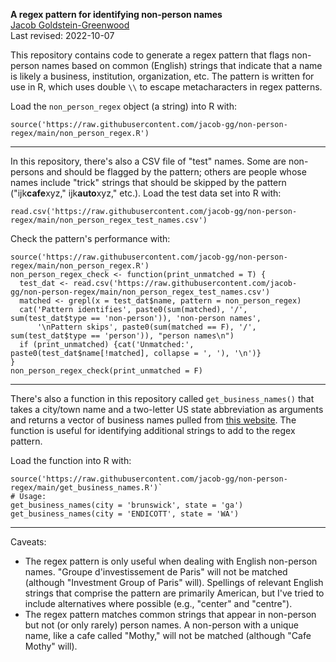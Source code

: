 **A regex pattern for identifying non-person names**  
[Jacob Goldstein-Greenwood](https://github.com/jacob-gg/)  
Last revised: 2022-10-07

This repository contains code to generate a regex pattern that flags non-person names based on common (English) strings that indicate that a name is likely a business, institution, organization, etc. The pattern is written for use in R, which uses double `\\` to escape metacharacters in regex patterns.

Load the `non_person_regex` object (a string) into R with:  

`source('https://raw.githubusercontent.com/jacob-gg/non-person-regex/main/non_person_regex.R')`

---

In this repository, there's also a CSV file of "test" names. Some are non-persons and should be flagged by the pattern; others are people whose names include "trick" strings that should be skipped by the pattern ("ijk**cafe**xyz," ijk**auto**xyz," etc.). Load the test data set into R with:

`read.csv('https://raw.githubusercontent.com/jacob-gg/non-person-regex/main/non_person_regex_test_names.csv')`

Check the pattern's performance with:

```
source('https://raw.githubusercontent.com/jacob-gg/non-person-regex/main/non_person_regex.R')
non_person_regex_check <- function(print_unmatched = T) {
  test_dat <- read.csv('https://raw.githubusercontent.com/jacob-gg/non-person-regex/main/non_person_regex_test_names.csv')
  matched <- grepl(x = test_dat$name, pattern = non_person_regex)
  cat('Pattern identifies', paste0(sum(matched), '/', sum(test_dat$type == 'non-person')), 'non-person names',
      '\nPattern skips', paste0(sum(matched == F), '/', sum(test_dat$type == 'person')), "person names\n")
  if (print_unmatched) {cat('Unmatched:', paste0(test_dat$name[!matched], collapse = ', '), '\n')}
}
non_person_regex_check(print_unmatched = F)
```

---

There's also a function in this repository called `get_business_names()` that takes a city/town name and a two-letter US state abbreviation as arguments and returns a vector of business names pulled from [this website](https://us-business.info/). The function is useful for identifying additional strings to add to the regex pattern.

Load the function into R with:

```
source('https://raw.githubusercontent.com/jacob-gg/non-person-regex/main/get_business_names.R')`
# Usage:
get_business_names(city = 'brunswick', state = 'ga')
get_business_names(city = 'ENDICOTT', state = 'WA')
```

---

Caveats:

- The regex pattern is only useful when dealing with English non-person names. "Groupe d'investissement de Paris" will not be matched (although "Investment Group of Paris" will). Spellings of relevant English strings that comprise the pattern are primarily American, but I've tried to include alternatives where possible (e.g., "center" and "centre").
- The regex pattern matches common strings that appear in non-person but not (or only rarely) person names. A non-person with a unique name, like a cafe called "Mothy," will not be matched (although "Cafe Mothy" will).
